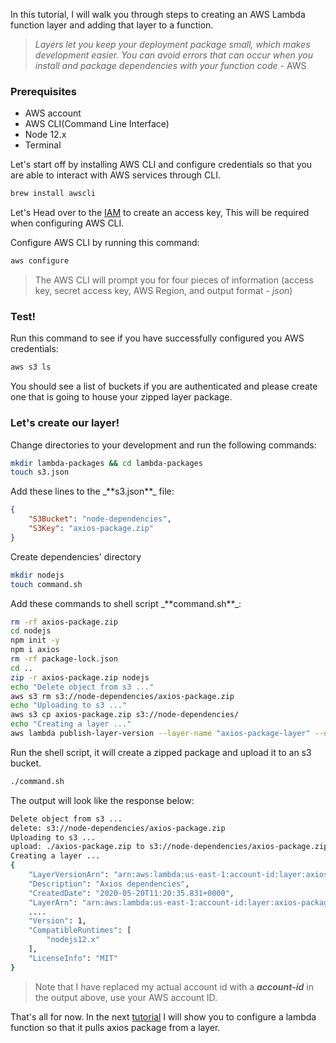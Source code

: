 In this tutorial, I will walk you through steps to creating an AWS Lambda function layer and adding that layer to a function.

> _Layers let you keep your deployment package small, which makes development easier. You can avoid errors that can occur when you install and package dependencies with your function code_ - AWS


### Prerequisites
* AWS account
* AWS CLI(Command Line Interface)
* Node 12.x
* Terminal


Let's start off by installing AWS CLI and configure credentials so that you are able to interact with AWS services through CLI.



```bash
brew install awscli
```


Let's Head over to the <a class="markdown-link" href="https://console.aws.amazon.com/iam/home?#/users/admin?section=security_credentials" target="_blank">IAM</a> to create an access key, This will be required when configuring AWS CLI.


Configure AWS CLI by running this command:


```bash
aws configure
```


> The AWS CLI will prompt you for four pieces of information (access key, secret access key, AWS Region, and output format - _json_)


### Test!


Run this command to see if you have successfully configured you AWS credentials:


```bash
aws s3 ls
```


<p>You should see a list of buckets if you are authenticated and please create one that is going to house your zipped layer package.</p>


### Let's create our layer!


<p>Change directories to your development and run the following commands:</p>


```bash
mkdir lambda-packages && cd lambda-packages
touch s3.json
```


<p>Add these lines to the _**s3.json**_ file:</p>


```json
{
    "S3Bucket": "node-dependencies",
    "S3Key": "axios-package.zip"
}
```

<p>Create dependencies' directory</p>

```bash
mkdir nodejs
touch command.sh
```


<p>Add these commands to shell script _**command.sh**_:</p>


```bash wrap
rm -rf axios-package.zip
cd nodejs
npm init -y
npm i axios
rm -rf package-lock.json
cd ..
zip -r axios-package.zip nodejs
echo "Delete object from s3 ..."
aws s3 rm s3://node-dependencies/axios-package.zip
echo "Uploading to s3 ..."
aws s3 cp axios-package.zip s3://node-dependencies/
echo "Creating a layer ..."
aws lambda publish-layer-version --layer-name "axios-package-layer" --description "Axios dependencies" --content "file://s3.json" --license-info "MIT" --compatible-runtimes "nodejs12.x"
```



Run the shell script, it will create a zipped package and upload it to an s3 bucket. 

```cmd
./command.sh
```

The output will look like the response below:


```bash
Delete object from s3 ...
delete: s3://node-dependencies/axios-package.zip
Uploading to s3 ...
upload: ./axios-package.zip to s3://node-dependencies/axios-package.zip
Creating a layer ...
{
    "LayerVersionArn": "arn:aws:lambda:us-east-1:account-id:layer:axios-package-layer:1", 
    "Description": "Axios dependencies", 
    "CreatedDate": "2020-05-20T11:20:35.831+0000", 
    "LayerArn": "arn:aws:lambda:us-east-1:account-id:layer:axios-package-layer", 
    ....
    "Version": 1, 
    "CompatibleRuntimes": [
        "nodejs12.x"
    ], 
    "LicenseInfo": "MIT"
}
```

> Note that I have replaced my actual account id with a _**account-id**_ in the output above, use your AWS account ID.

<p>That's all for now. In the next <a class="markdown-link" href="/blog/working-with-aws-lambda-and-lambda-layers">tutorial</a> I will show you to configure a lambda function so that it pulls axios package from a layer.</p>



